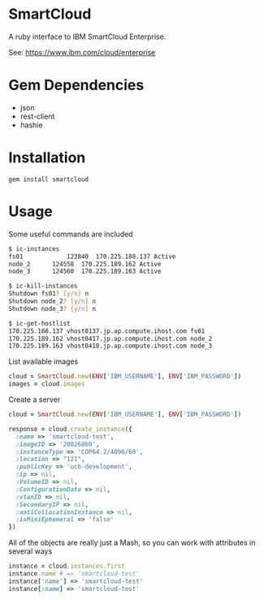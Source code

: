 SmartCloud
==========

A ruby interface to IBM SmartCloud Enterprise.

See: https://www.ibm.com/cloud/enterprise

Gem Dependencies
================

* json
* rest-client
* hashie

Installation
============

`gem install smartcloud`

Usage
=====

Some useful commands are included

```bash
$ ic-instances
fs01        	123840	170.225.188.137 Active         	
node_2  	124558	170.225.189.162 Active         	
node_3  	124560	170.225.189.163 Active

$ ic-kill-instances
Shutdown fs01? [y/n] n
Shutdown node_2? [y/n] n
Shutdown node_3? [y/n] n

$ ic-get-hostlist
170.225.188.137 vhost0137.jp.ap.compute.ihost.com fs01
170.225.189.162 vhost0417.jp.ap.compute.ihost.com node_2
170.225.189.163 vhost0418.jp.ap.compute.ihost.com node_3
```

List available images

```ruby
cloud = SmartCloud.new(ENV['IBM_USERNAME'], ENV['IBM_PASSWORD'])
images = cloud.images
```

Create a server

```ruby
cloud = SmartCloud.new(ENV['IBM_USERNAME'], ENV['IBM_PASSWORD'])

response = cloud.create_instance({
  :name => 'smartcloud-test',
  :imageID => '20026860',
  :instanceType => 'COP64.2/4096/60',
  :location => "121",
  :publicKey => 'ucb-development',
  :ip => nil,
  :VolumeID => nil,
  :ConfigurationData => nil,
  :vlanID => nil,
  :SecondaryIP => nil,
  :antiCollocationInstance => nil,
  :isMiniEphemeral => 'false'
})
```

All of the objects are really just a Mash, so you can work with attributes in several ways

```ruby
instance = cloud.instances.first
instance.name # => 'smartcloud-test'
instance['name'] => 'smartcloud-test'
instance[:name] => 'smartcloud-test'
```
